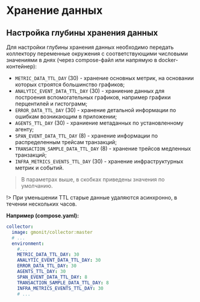 # Хранение данных
## Настройка глубины хранения данных

Для настройки глубины хранения данных необходимо передать коллектору переменные окружения с соответствующими числовыми значениями в днях (через compose-файл или напрямую в docker-контейнер):
* `METRIC_DATA_TTL_DAY` (30) - хранение основных метрик, на основании которых строятся большинство графиков;
* `ANALYTIC_EVENT_DATA_TTL_DAY` (30) - храниение данных для построения вспомогательных графиков, например графики перцентилей и гистограмм;
* `ERROR_DATA_TTL_DAY` (30) - хранение детальной информации по ошибкам возникающим в приложении;
* `AGENTS_TTL_DAY` (30) - храниение метаданных по установленному агенту;
* `SPAN_EVENT_DATA_TTL_DAY` (8) - хранение информации по распределенным трейсам транзакций;
* `TRANSACTION_SAMPLE_DATA_TTL_DAY` (8) -  хранение трейсов медленных транзакций;
* `INFRA_METRICS_EVENTS_TTL_DAY` (30) - хранение инфраструктурных метрик и событий.

> В параметрах выше, в скобках приведены значения по умолчанию.

!> При уменьшении TTL старые данные удаляются асинхронно, в течении нескольких часов.

__Например (compose.yaml):__

```yaml
collector:
  image: gmonit/collector:master
  # ...
  environment:
    #...
    METRIC_DATA_TTL_DAY: 30
    ANALYTIC_EVENT_DATA_TTL_DAY: 30
    ERROR_DATA_TTL_DAY: 30
    AGENTS_TTL_DAY: 30
    SPAN_EVENT_DATA_TTL_DAY: 8
    TRANSACTION_SAMPLE_DATA_TTL_DAY: 8
    INFRA_METRICS_EVENTS_TTL_DAY: 30
    # ...
```

